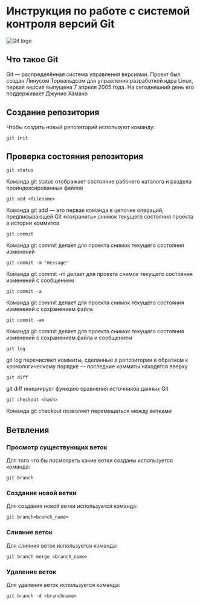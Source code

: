 # **Инструкция по работе с системой контроля версий Git**

![Git logo](git.png)

## Что такое Git

Git — распределённая система управления версиями. Проект был создан Линусом Торвальдсом для управления разработкой ядра Linux, первая версия выпущена 7 апреля 2005 года. На сегодняшний день его поддерживает Джунио Хамано

## Создание репозитория

Чтобы создать новый репозиторий используют команду:

    git init

## Проверка состояния репозитория

    git status
Команда git status отображает состояние рабочего каталога и раздела проиндексированных файлов

    git add <filename>
Команда git add — это первая команда в цепочке операций, предписывающей Git «сохранить» снимок текущего состояния проекта в истории коммитов

    git commit
Команда git commit делает для проекта снимок текущего состояния изменений

    git commit -m "message"
Команда git commit -m делает для проекта снимок текущего состояния изменений с сообщением

    git commit -a
Команда git commit делает для проекта снимок текущего состояния изменений с сохранением файла

    git commit -am
Команда git commit делает для проекта снимок текущего состояния изменений с сохранением файла и сообщением

    git log
git log перечисляет коммиты, сделанные в репозитории в обратном к хронологическому порядке — последние коммиты находятся вверху

    git diff
git diff инициирует функцию сравнения источников данных Git

    git checkout <hash>
Команда git checkout позволяет перемещаться между ветками

## Ветвления

### Просмотр существующих веток

Для того что бы посмотреть какие ветки созданы используется команда:

    git branch

### Создание новой ветки

Для создания новой ветки используется команда:
    
    git branch<branch_name>

### Слияние веток

Для слияния веток используется команда:

    git branch merge <branch_name>
    
### Удаление веток

Для удаления веток используется команда:

    git branch -d <branchname>

### 